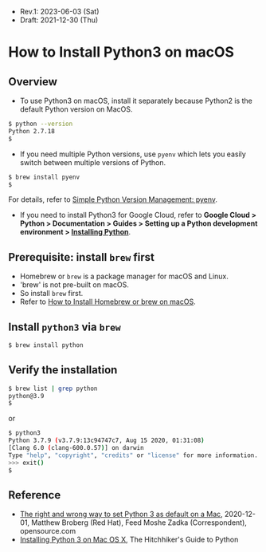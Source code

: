 * Rev.1: 2023-06-03 (Sat)
* Draft: 2021-12-30 (Thu)

# How to Install Python3 on macOS

## Overview
* To use Python3 on macOS, install it separately because Python2 is the default Python version on MacOS.
```bash
$ python --version
Python 2.7.18
$
```
* If you need multiple Python versions, use `pyenv` which lets you easily switch between multiple versions of Python.
```bash
$ brew install pyenv
$
```
For details, refer to [Simple Python Version Management: pyenv](https://github.com/pyenv/pyenv).
* If you need to install Python3 for Google Cloud, refer to **Google Cloud > Python > Documentation > Guides > Setting up a Python development environment > [Installing Python](https://cloud.google.com/python/docs/setup#installing_python)**.

## Prerequisite: install `brew` first
* Homebrew or `brew` is a package manager for macOS and Linux.
* 'brew' is not pre-built on macOS. 
* So install `brew` first.
* Refer to [How to Install Homebrew or brew on macOS](https://github.com/aimldl/computing_environments/blob/main/macOS/how-to-install/brew.md).

## Install `python3` via `brew`
```bash
$ brew install python
```

## Verify the installation
```bash
$ brew list | grep python
python@3.9
$
```
or
```bash
$ python3
Python 3.7.9 (v3.7.9:13c94747c7, Aug 15 2020, 01:31:08) 
[Clang 6.0 (clang-600.0.57)] on darwin
Type "help", "copyright", "credits" or "license" for more information.
>>> exit()
$
```

## Reference
* [The right and wrong way to set Python 3 as default on a Mac](https://opensource.com/article/19/5/python-3-default-mac), 2020-12-01, Matthew Broberg (Red Hat), Feed Moshe Zadka (Correspondent), opensource.com
* [Installing Python 3 on Mac OS X](https://docs.python-guide.org/starting/install3/osx/), The Hitchhiker's Guide to Python

